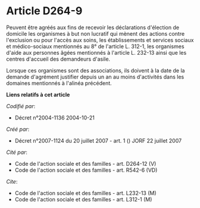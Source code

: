 # Article D264-9

Peuvent être agréés aux fins de recevoir les déclarations d'élection de domicile les organismes à but non lucratif qui mènent
des actions contre l'exclusion ou pour l'accès aux soins, les établissements et services sociaux et médico-sociaux mentionnés
au 8° de l'article L. 312-1, les organismes d'aide aux personnes âgées mentionnés à l'article L. 232-13 ainsi que les centres
d'accueil des demandeurs d'asile.

Lorsque ces organismes sont des associations, ils doivent à la date de la demande d'agrément justifier depuis un an au moins
d'activités dans les domaines mentionnés à l'alinéa précédent.

**Liens relatifs à cet article**

_Codifié par_:

  - Décret n°2004-1136 2004-10-21

_Créé par_:

  - Décret n°2007-1124 du 20 juillet 2007 - art. 1 () JORF 22 juillet 2007

_Cité par_:

  - Code de l'action sociale et des familles - art. D264-12 (V)
  - Code de l'action sociale et des familles - art. R542-6 (VD)

_Cite_:

  - Code de l'action sociale et des familles - art. L232-13 (M)
  - Code de l'action sociale et des familles - art. L312-1 (M)
